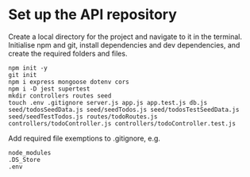 # Set up the API repository

Create a local directory for the project and navigate to it in the terminal.
Initialise npm and git, install dependencies and dev dependencies, and create the required folders and files.
```
npm init -y
git init
npm i express mongoose dotenv cors
npm i -D jest supertest
mkdir controllers routes seed
touch .env .gitignore server.js app.js app.test.js db.js seed/todosSeedData.js seed/seedTodos.js seed/todosTestSeedData.js seed/seedTestTodos.js routes/todoRoutes.js controllers/todoController.js controllers/todoController.test.js
```
Add required file exemptions to .gitignore, e.g.
```
node_modules
.DS_Store
.env
```

[//]: # (TODO work out what needs to be done in terms of setting up seeds for testing anf dev)
[//]: # (TODO at what point does todos_TEST and todos_DEV need to be made?)